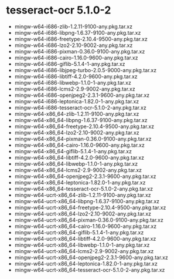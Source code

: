 # tesseract-ocr 5.1.0-2

 - mingw-w64-i686-zlib-1.2.11-9100-any.pkg.tar.xz
 - mingw-w64-i686-libpng-1.6.37-9100-any.pkg.tar.xz
 - mingw-w64-i686-freetype-2.10.4-9500-any.pkg.tar.xz
 - mingw-w64-i686-lzo2-2.10-9002-any.pkg.tar.xz
 - mingw-w64-i686-pixman-0.36.0-9100-any.pkg.tar.xz
 - mingw-w64-i686-cairo-1.16.0-9600-any.pkg.tar.xz
 - mingw-w64-i686-giflib-5.1.4-1-any.pkg.tar.xz
 - mingw-w64-i686-libjpeg-turbo-2.0.5-9000-any.pkg.tar.xz
 - mingw-w64-i686-libtiff-4.2.0-9600-any.pkg.tar.xz
 - mingw-w64-i686-libwebp-1.1.0-1-any.pkg.tar.xz
 - mingw-w64-i686-lcms2-2.9-9002-any.pkg.tar.xz
 - mingw-w64-i686-openjpeg2-2.3.1-9600-any.pkg.tar.xz
 - mingw-w64-i686-leptonica-1.82.0-1-any.pkg.tar.xz
 - mingw-w64-i686-tesseract-ocr-5.1.0-2-any.pkg.tar.xz
 - mingw-w64-x86_64-zlib-1.2.11-9100-any.pkg.tar.xz
 - mingw-w64-x86_64-libpng-1.6.37-9100-any.pkg.tar.xz
 - mingw-w64-x86_64-freetype-2.10.4-9500-any.pkg.tar.xz
 - mingw-w64-x86_64-lzo2-2.10-9002-any.pkg.tar.xz
 - mingw-w64-x86_64-pixman-0.36.0-9100-any.pkg.tar.xz
 - mingw-w64-x86_64-cairo-1.16.0-9600-any.pkg.tar.xz
 - mingw-w64-x86_64-giflib-5.1.4-1-any.pkg.tar.xz
 - mingw-w64-x86_64-libtiff-4.2.0-9600-any.pkg.tar.xz
 - mingw-w64-x86_64-libwebp-1.1.0-1-any.pkg.tar.xz
 - mingw-w64-x86_64-lcms2-2.9-9002-any.pkg.tar.xz
 - mingw-w64-x86_64-openjpeg2-2.3.1-9600-any.pkg.tar.xz
 - mingw-w64-x86_64-leptonica-1.82.0-1-any.pkg.tar.xz
 - mingw-w64-x86_64-tesseract-ocr-5.1.0-2-any.pkg.tar.xz
 - mingw-w64-ucrt-x86_64-zlib-1.2.11-9100-any.pkg.tar.xz
 - mingw-w64-ucrt-x86_64-libpng-1.6.37-9100-any.pkg.tar.xz
 - mingw-w64-ucrt-x86_64-freetype-2.10.4-9500-any.pkg.tar.xz
 - mingw-w64-ucrt-x86_64-lzo2-2.10-9002-any.pkg.tar.xz
 - mingw-w64-ucrt-x86_64-pixman-0.36.0-9100-any.pkg.tar.xz
 - mingw-w64-ucrt-x86_64-cairo-1.16.0-9600-any.pkg.tar.xz
 - mingw-w64-ucrt-x86_64-giflib-5.1.4-1-any.pkg.tar.xz
 - mingw-w64-ucrt-x86_64-libtiff-4.2.0-9600-any.pkg.tar.xz
 - mingw-w64-ucrt-x86_64-libwebp-1.1.0-1-any.pkg.tar.xz
 - mingw-w64-ucrt-x86_64-lcms2-2.9-9002-any.pkg.tar.xz
 - mingw-w64-ucrt-x86_64-openjpeg2-2.3.1-9600-any.pkg.tar.xz
 - mingw-w64-ucrt-x86_64-leptonica-1.82.0-1-any.pkg.tar.xz
 - mingw-w64-ucrt-x86_64-tesseract-ocr-5.1.0-2-any.pkg.tar.xz
